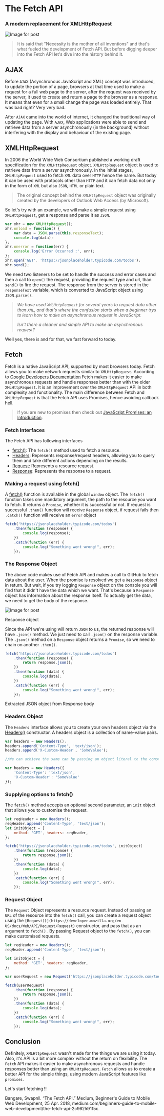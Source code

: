 # The Fetch API

### A modern replacement for XMLHttpRequest

![Image for post](https://miro.medium.com/max/3200/1*-yw3mCIfvJotovxiydYa1w.jpeg)

> It is said that "Necessity is the mother of all inventions" and that's what fueled the development of Fetch API. But before digging deeper into the Fetch API let's dive into the history behind it.

## AJAX

Before `AJAX` (Asynchronous JavaScript and XML) concept was introduced, to update the portion of a page, browsers at that time used to make a request for a full web page to the server, after the request was received by the server, it used to create and return a page to the browser as a response. It means that even for a small change the page was loaded entirely. That was bad right? Very very bad.

After `AJAX` came into the world of internet, it changed the traditional way of updating the page. With `AJAX`, Web applications were able to send and retrieve data from a server asynchronously (in the background) without interfering with the display and behaviour of the existing page.

## XMLHttpRequest

In 2006 the World Wide Web Consortium published a working draft specification for the `XMLHttpRequest` object. `XMLHttpRequest` object is used to retrieve data from a server asynchronously. In the initial stages, `XMLHttpRequest` used to fetch `XML` data over `HTTP` hence the name. But today it can be used with protocols other than `HTTP` and it can fetch data not only in the form of `XML` but also `JSON`, `HTML` or plain text.

> The original concept behind the `XMLHttpRequest` object was originally created by the developers of Outlook Web Access (by Microsoft).

So let's try with an example, we will make a simple request using `XMLHttpRequest`, get a response and parse it as `JSON`.
```javascript
var xhr = new XMLHttpRequest();
xhr.onload = function() {
    var data = JSON.parse(this.responseText);
    console.log(data);
};
xhr.onerror = function(err) {
    console.log('Error Occurred :', err);
};
xhr.open('GET', 'https://jsonplaceholder.typicode.com/todos');
xhr.send();
```
We need two listeners to be set to handle the success and error cases and then a call to `open()` the request, providing the request type and url, than `send()` to fire the request. The response from the server is stored in the `responseText` variable, which is converted to JavaScript object using `JSON.parse()`.

> *We have used `XMLHttpRequest` for several years to request data other than `XML`, and that's where the confusion starts when a beginner trys to learn how to make an asynchronous request in JavaScript.*
>
> *Isn't there a cleaner and simple API to make an asynchronous request?* 

Well yes, there is and for that, we fast forward to today.

## Fetch

Fetch is a native JavaScript API, supported by most browsers today. Fetch allows you to make network requests similar to `XMLHttpRequest`. According to [Google Developers Documentation](https://developers.google.com/web/ilt/pwa/working-with-the-fetch-api) Fetch makes it easier to make asynchronous requests and handle responses better than with the older `XMLHttpRequest`. It is an improvement over the `XMLHttpRequest` API in both complexity and functionality. The main difference between Fetch and `XMLHttpRequest` is that the Fetch API uses Promises, hence avoiding callback hell.

> If you are new to promises then check out [JavaScript Promises: an Introduction](https://developers.google.com/web/fundamentals/primers/promises).

### Fetch Interfaces

The Fetch API has following interfaces

-   [fetch()](https://developer.mozilla.org/en-US/docs/Web/API/Fetch): The `fetch()` method used to fetch a resource.
-   [Headers](https://developer.mozilla.org/en-US/docs/Web/API/Headers): Represents response/request headers, allowing you to query them and take different actions depending on the results.
-   [Request](https://developer.mozilla.org/en-US/docs/Web/API/Request): Represents a resource request.
-   [Response](https://developer.mozilla.org/en-US/docs/Web/API/Response): Represents the response to a request.

### Making a request using fetch()

A [fetch()](https://developer.mozilla.org/en-US/docs/Web/API/GlobalFetch/fetch) function is available in the global `window` object. The `fetch()` function takes one mandatory argument, the path to the resource you want to fetch. It returns a `Promise`, whether it is successful or not. If request is successful `.then()` function will receive `Response` object, if request fails then `.catch()` function will receive an `error` object
```javascript
fetch('https://jsonplaceholder.typicode.com/todos')
    .then(function (response) {
        console.log(response);
    })
    .catch(function (err) {
        console.log("Something went wrong!", err);
    });
```

### The Response Object

The above code makes use of Fetch API and makes a call to GitHub to fetch data about the user. When the promise is resolved we get a `Response` object in return. But wait, if you try logging `Response` object on the console you will find that it didn't have the data which we want. That's because a `Response` object has information about the response itself. To actually get the data, we need to get the body of the response.

![Image for post](https://miro.medium.com/max/1762/1*2M6A7Op4LuAsOqFfzFQ1ZQ.jpeg)

Response object

Since the API we're using will return `JSON` to us, the returned response will have `.json()` method. We just need to call `.json()` on the response variable. The `.json()` method on a `Response` object returns a `Promise`, so we need to chain on another `.then()`.
```javascript
fetch('https://jsonplaceholder.typicode.com/todos')
    .then(function (response) {
        return response.json();
    })
    .then(function (data) {
        console.log(data);
    })
    .catch(function (err) {
        console.log("Something went wrong!", err);
    });
```

Extracted JSON object from Response body

### Headers Object

The `Headers` interface allows you to create your own headers object via the [Headers()](https://developer.mozilla.org/en-US/docs/Web/API/Headers/Headers) constructor. A headers object is a collection of name-value pairs.
```javascript
var headers = new Headers();
headers.append('Content-Type', 'text/json');
headers.append('X-Custom-Header', 'SomeValue');

//We can achieve the same can by passing an object literal to the constructor

var headers = new Headers({
    'Content-Type': 'text/json',
    'X-Custom-Header': 'SomeValue'
});
```
### Supplying options to fetch()

The `fetch()` method accepts an optional second parameter, an `init` object that allows you to customise the request.
```javascript
let reqHeader = new Headers();
reqHeader.append('Content-Type', 'text/json');
let initObject = {
    method: 'GET', headers: reqHeader,
};

fetch('https://jsonplaceholder.typicode.com/todos', initObject)
    .then(function (response) {
        return response.json();
    })
    .then(function (data) {
        console.log(data);
    })
    .catch(function (err) {
        console.log("Something went wrong!", err);
    });
```
### Request Object

The `Request` Object represents a resource request. Instead of passing an `URL` of the resource into the `fetch()` call, you can create a request object using the `[Request()](https://developer.mozilla.org/en-US/docs/Web/API/Request/Request)` constructor, and pass that as an argument to `fetch().` By passing Request object to the `fetch()`, you can make customised requests.
```javascript
let reqHeader = new Headers();
reqHeader.append('Content-Type', 'text/json');

let initObject = {
    method: 'GET', headers: reqHeader,
};

var userRequest = new Request('https://jsonplaceholder.typicode.com/todos', initObject);

fetch(userRequest)
    .then(function (response) {
        return response.json();
    })
    .then(function (data) {
        console.log(data);
    })
    .catch(function (err) {
        console.log("Something went wrong!", err);
    });
```
## Conclusion

Definitely, `XMLHttpRequest` wasn't made for the things we are using it today. Also, it's API is a bit more complex without the return on flexibility. The `Fetch` API makes it easier to make asynchronous requests and handle responses better than using an `XMLHttpRequest`. `Fetch` allows us to create a better API for the simple things, using modern JavaScript features like `promises`.

Let's start fetching !!

Bangare, Swapnil. “The Fetch API.” Medium, Beginner's Guide to Mobile Web Development, 25 Apr. 2018, medium.com/beginners-guide-to-mobile-web-development/the-fetch-api-2c962591f5c. 